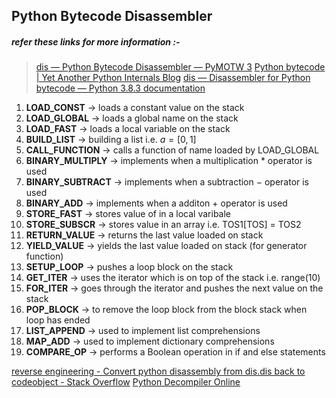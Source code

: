 ## Python Bytecode Disassembler

##### refer these links for more information :-
> [dis — Python Bytecode Disassembler — PyMOTW 3](https://pymotw.com/3/dis/)
> [Python bytecode \| Yet Another Python Internals Blog](https://pythoninternal.wordpress.com/2014/07/14/python-bytecode/)
> [dis — Disassembler for Python bytecode — Python 3.8.3 documentation](https://docs.python.org/3/library/dis.html)


 1. **LOAD_CONST**      -> loads a constant value on the stack
 2. **LOAD_GLOBAL**     -> loads a global name on the stack
 3. **LOAD_FAST**       -> loads a local variable on the stack
 4. **BUILD_LIST**      -> building a list i.e. $a = [0,1]$
 5. **CALL_FUNCTION**   -> calls a function of name loaded by LOAD_GLOBAL
 6. **BINARY_MULTIPLY** -> implements when a multiplication $*$ operator is used
 7. **BINARY_SUBTRACT** -> implements when a subtraction $-$ operator is used
 8. **BINARY_ADD**      -> implements when a additon $+$ operator is used
 9. **STORE_FAST**      -> stores value of in a local varibale
 10. **STORE_SUBSCR**    -> stores value in an array i.e. TOS1[TOS] = TOS2
10. **RETURN_VALUE**    -> returns the last value loaded on stack
11. **YIELD_VALUE**     -> yields the last value loaded on stack (for generator function)
12. **SETUP_LOOP**      -> pushes a loop block on the stack
13. **GET_ITER**        -> uses the iterator which is on top of the stack i.e. range(10)
14. **FOR_ITER**        -> goes through the iterator and pushes the next value on the stack 
15. **POP_BLOCK**       -> to remove the loop block from the block stack when loop has ended
16. **LIST_APPEND**     -> used to implement list comprehensions
17. **MAP_ADD**         -> used to implement dictionary comprehensions
18. **COMPARE_OP**      -> performs a Boolean operation in if and else statements



[reverse engineering - Convert python disassembly from dis.dis back to codeobject - Stack Overflow](https://stackoverflow.com/questions/56817475/convert-python-disassembly-from-dis-dis-back-to-codeobject)
[Python Decompiler Online](https://python-decompiler.com/)